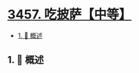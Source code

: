 # [3457. 吃披萨【中等】](https://github.com/tnotesjs/TNotes.leetcode/tree/main/notes/3457.%20%E5%90%83%E6%8A%AB%E8%90%A8%E3%80%90%E4%B8%AD%E7%AD%89%E3%80%91)

<!-- region:toc -->

- [1. 📝 概述](#1--概述)

<!-- endregion:toc -->

## 1. 📝 概述
